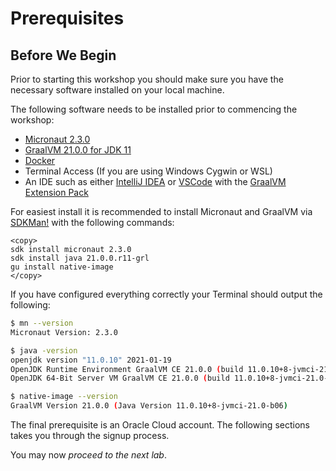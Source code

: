 # Prerequisites

## Before We Begin

Prior to starting this workshop you should make sure you have the necessary software installed on your local machine.

The following software needs to be installed prior to commencing the workshop:

* [Micronaut 2.3.0](https://micronaut-projects.github.io/micronaut-starter/latest/guide/#installation)
* [GraalVM 21.0.0 for JDK 11](https://www.graalvm.org/docs/getting-started/#install-graalvm)
* [Docker](https://docs.docker.com/get-docker/)
* Terminal Access (If you are using Windows Cygwin or WSL)
* An IDE such as either [IntelliJ IDEA](https://www.jetbrains.com/idea/download/#section=mac) or [VSCode](https://code.visualstudio.com/download) with the [GraalVM Extension Pack](https://marketplace.visualstudio.com/items?itemName=oracle-labs-graalvm.graalvm-pack)

For easiest install it is recommended to install Micronaut and GraalVM via [SDKMan!](https://sdkman.io) with the following commands:

    <copy>
	sdk install micronaut 2.3.0
	sdk install java 21.0.0.r11-grl
	gu install native-image
	</copy>

If you have configured everything correctly your Terminal should output the following:

```bash
$ mn --version
Micronaut Version: 2.3.0

$ java -version
openjdk version "11.0.10" 2021-01-19
OpenJDK Runtime Environment GraalVM CE 21.0.0 (build 11.0.10+8-jvmci-21.0-b06)
OpenJDK 64-Bit Server VM GraalVM CE 21.0.0 (build 11.0.10+8-jvmci-21.0-b06, mixed mode, sharing)

$ native-image --version
GraalVM Version 21.0.0 (Java Version 11.0.10+8-jvmci-21.0-b06)
```

The final prerequisite is an Oracle Cloud account. The following sections takes you through the signup process. 

You may now *proceed to the next lab*.
